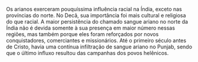 ﻿Os arianos exerceram pouquíssima influência racial na Índia, exceto nas províncias do norte. No Decã, sua importância foi mais cultural e religiosa do que racial. A maior persistência do chamado sangue ariano no norte da Índia não é devida somente à sua presença em maior número nessas regiões, mas também porque eles foram reforçados por novos conquistadores, comerciantes e missionários. Até o primeiro século antes de Cristo, havia uma contínua infiltração de sangue ariano no Punjab, sendo que o último influxo resultou das campanhas dos povos helênicos.